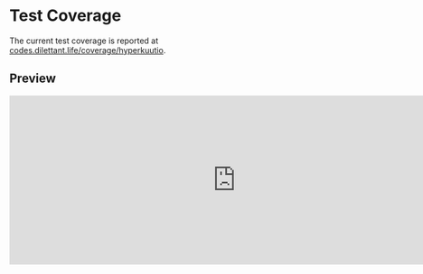 # Test Coverage

The current test coverage is reported at <a href="https://codes.dilettant.life/coverage/hyperkuutio/" target="coverage">codes.dilettant.life/coverage/hyperkuutio</a>.

## Preview

<iframe width="800px" height="300px" style="border: 0px;" src="https://codes.dilettant.life/coverage/hyperkuutio/"></iframe>
